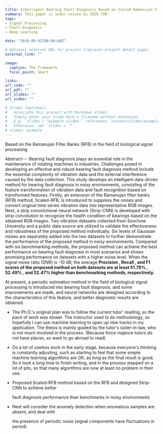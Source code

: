 ```yaml
---
title: Intelligent Bearing Fault Diagnosis Based on Scaled Ramanujan Filter Banks in Noisy Environments
summary: This paper is under review by IEEE TIM.
tags:
- Signal Processing
- Fault Diagnosis
- Deep Learning

date: "2019-09-01T00:00:00Z"

# Optional external URL for project (replaces project detail page).
external_link: ""

image:
  caption: The framework
  focal_point: Smart

links:
url_code: ""
url_pdf: ""
url_slides: ""
url_video: ""

# Slides (optional).
#   Associate this project with Markdown slides.
#   Simply enter your slide deck's filename without extension.
#   E.g. `slides = "example-slides"` references `content/slides/example-slides.md`.
#   Otherwise, set `slides = ""`.
# slides: example
---
```


Based on the Ramanujan Filter Banks (RFB) in the field of biological signal processing 

Abstract--- Bearing fault diagnosis plays an essential role in the maintenance of rotating machines in industries. Challenges posed in developing an effective and robust bearing fault diagnosis method include the essential complexity of vibration data and the external interference caused by the data collection. This study develops an intelligent data-driven method for bearing fault diagnosis in noisy environments, consisting of the feature transformation of vibration data and fault recognition based on transformed features. Firstly, an extension of the Ramanujan filter banks (RFB) method, Scaled-RFB, is introduced to suppress the noises and convert original time series vibration data into representative RGB images. Next, a strip convolutional neural network (Strip-CNN) is developed with strip convolution to recognize the health condition of bearings based on the obtained RGB images. Two vibration datasets collected from Soochow University and a public data source are utilized to validate the effectiveness and robustness of the proposed method individually. Six levels of Gaussian noises are separately added into the two datasets to further demonstrate the performance of the proposed method in noisy environments. Compared with six benchmarking methods, the proposed method can achieve the best performance on bearing fault diagnosis in most scenarios and shows promising performance on datasets with a higher noise level. When the signal-noise ratio (SNR) is    -10    dB, the average    **Precision   ,    Recall   , and    F1    scores of the proposed method on both datasets are at least    51.79%   ,    52.49%   , and    52.47%    higher than benchmarking methods, respectively.** 

At present, a periodic estimation method in the field of biological signal processing is introduced into bearing fault diagnosis, and some improvements are made, and neural networks are designed according to the characteristics of this feature, and better diagnostic results are obtained.

- The Ph.D.'s original plan was to follow the current tutor' reading, so the pace of work was slower. The instructor used to do methodology, so hopefully I can use machine learning to open up new tracks in my application. The thesis is mainly guided by the tutor's sister-in-law, who is not much involved in the process. (Because force majeure tutors do not have places, so want to go abroad to read)

- Do a lot of useless work in the early stage, because everyone's thinking is constantly adjusting, such as starting to feel that some simple machine learning algorithms are OK, as long as the final result is good; So it took a long time to finish writing, and in the process stepped on a lot of pits, so that many algorithms are now at least no problem in their use.

- Proposed Scaled-RFB method based on the RFB and designed Strip-CNN to achieve better

  fault diagnosis performance than benchmarks in noisy environments

- Next will consider the anomaly detection when anomalous samples are absent, and deal with

  the presence of periodic noise (signal components have fluctuations in period)






